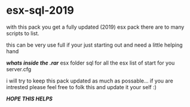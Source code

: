# esx-sql-2019

with this pack you get a fully updated  (2019) esx pack there are to many scripts to list.

this can be very use full if your just starting out and need a little helping hand 

***whats inside the .rar***
esx folder
sql for all the esx 
list of start for you server.cfg 

i will try to keep this pack updated as much as possable... if you are intrested please feel free to folk this and update it your self  :) 

***HOPE THIS HELPS***
